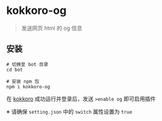 # kokkoro-og

> 发送网页 html 的 og 信息

## 安装

``` shell
# 切换至 bot 目录
cd bot

# 安装 npm 包
npm i kokkoro-og
```

在 [kokkoro](https://github.com/dcyuki/kokkoro) 成功运行并登录后，发送 `>enable og` 即可启用插件

※ 请确保 `setting.json` 中的 `switch` 属性设置为 `true`
